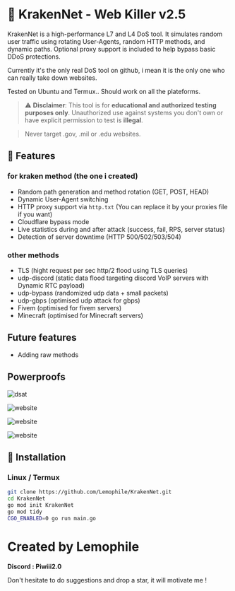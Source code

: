 # 🦑 KrakenNet - Web Killer v2.5

KrakenNet is a high-performance L7 and L4 DoS tool. It simulates random user traffic using rotating User-Agents, random HTTP methods, and dynamic paths. Optional proxy support is included to help bypass basic DDoS protections.

Currently it's the only real DoS tool on github, i mean it is the only one who can really take down websites.

Tested on Ubuntu and Termux.. Should work on all the plateforms.

> ⚠️ **Disclaimer**: This tool is for **educational and authorized testing purposes only**. Unauthorized use against systems you don't own or have explicit permission to test is **illegal**.

> Never target .gov, .mil or .edu websites.

## 🚀 Features

### for kraken method (the one i created)
- Random path generation and method rotation (GET, POST, HEAD)
- Dynamic User-Agent switching
- HTTP proxy support via `http.txt` (You can replace it by your proxies file if you want)
- Cloudflare bypass mode
- Live statistics during and after attack (success, fail, RPS, server status)
- Detection of server downtime (HTTP 500/502/503/504)

### other methods

- TLS (hight request per sec http/2 flood using TLS queries)
- udp-discord (static data flood targeting discord VoIP servers with Dynamic RTC payload)
- udp-bypass (randomized udp data + small packets)
- udp-gbps (optimised udp attack for gbps)
- Fivem (optimised for fivem servers)
- Minecraft (optimised for Minecraft servers)
  
## Future features

  - Adding raw methods
 
## Powerproofs

![dsat](Screenshots/Screenshot_2025-08-03-18-21-53-107_com.android.chrome.jpg)

![website](Screenshots/Screenshot_2025-08-03-22-03-44-904_com.android.chrome.jpg)

![website](Screenshots/Screenshot_2025-08-06-18-48-23-290_com.android.chrome.jpg)

![website](Screenshots/Screenshot_2025-08-06-20-42-47-149_com.android.chrome.jpg)

## 🔧 Installation

### Linux / Termux
```bash
git clone https://github.com/Lemophile/KrakenNet.git
cd KrakenNet
go mod init KrakenNet
go mod tidy
CGO_ENABLED=0 go run main.go
```
# Created by Lemophile
**Discord : Piwiii2.0**

Don't hesitate to do suggestions and drop a star, it will motivate me !
